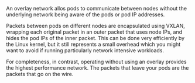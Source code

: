 An overlay network allos pods to communicate between nodes without the underlying network being aware of the pods or pod IP addresses.

Packets between pods on different nodes are encapsulated using VXLAN, wrapping each original packet in an outer packet that uses node IPs, and hides the pod IPs of the inner packet. This can be done very efficiently by the Linux kernel, but it still represents a small overhead which you might want to avoid if running particularly network intensive workloads.

For completeness, in contrast, operating without using an overlay provides the highest performance network. The packets that leave your pods are the packets that go on the wire.
